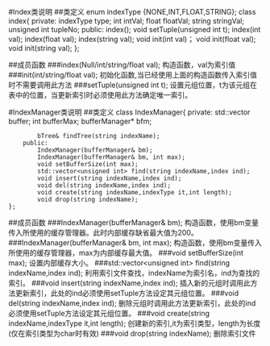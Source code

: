#Index类说明
##类定义
    enum indexType {NONE,INT,FLOAT,STRING};
    class index{
        private:
            indexType type;
            int intVal;
            float floatVal;
            string stringVal;
            unsigned int tupleNo;
        public:
            index();
            void setTuple(unsigned int t);
            index(int val);
            index(float val);
            index(string val);
            void init(int val)；
            void init(float val);
            void init(string val);
    };


##成员函数
###index(Null/int/string/float val);
构造函数，val为索引值
###init(int/string/float val);
初始化函数,当已经使用上面的构造函数传入索引值时不需要调用此方法
###setTuple(unsigned int t);
设置元组位置，t为该元组在表中的位置，当更新索引时必须使用此方法确定唯一索引。


#IndexManager类说明
##类定义
    class IndexManager{
        private:
            std::vector<bTree> buffer;
            int bufferMax;
            bufferManager* bfm;

            bTree& findTree(string indexName);
        public:
            IndexManager(bufferManager& bm);
            IndexManager(bufferManager& bm, int max);
            void setBufferSize(int max);
            std::vector<unsigned int> find(string indexName,index ind);
            void insert(string indexName,index ind);
            void del(string indexName,index ind);
            void create(string indexName,indexType it,int length);
            void drop(string indexName);
    };


##成员函数
###IndexManager(bufferManager& bm);
构造函数，使用bm变量传入所使用的缓存管理器。此时内部缓存缺省最大值为200。
###IndexManager(bufferManager& bm, int max);
构造函数，使用bm变量传入所使用的缓存管理器，max为内部缓存最大值。
###void setBufferSize(int max);
设置内部缓存大小。
###std::vector<unsigned int\> find(string indexName,index ind);
利用索引文件查找，indexName为索引名，ind为查找的索引。
###void insert(string indexName,index ind);
插入新的元组时调用此方法更新索引，此处的ind必须使用setTuple方法设定其元组位置。
###void del(string indexName,index ind);
删除元组时调用此方法更新索引，此处的ind必须使用setTuple方法设定其元组位置。
###void create(string indexName,indexType it,int length);
创建新的索引,it为索引类型，length为长度(仅在索引类型为char时有效)
###void drop(string indexName);
删除索引文件

